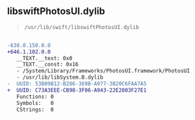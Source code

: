 ## libswiftPhotosUI.dylib

> `/usr/lib/swift/libswiftPhotosUI.dylib`

```diff

-630.0.150.0.0
+646.1.102.0.0
   __TEXT.__text: 0x0
   __TEXT.__const: 0x16
   - /System/Library/Frameworks/PhotosUI.framework/PhotosUI
   - /usr/lib/libSystem.B.dylib
-  UUID: 53B09B12-B286-369B-A977-3B20C6FAA7A5
+  UUID: C73A3EEE-CB98-3F06-A943-22E2803F27E1
   Functions: 0
   Symbols:   0
   CStrings:  0

```
